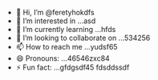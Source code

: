 - 👋 Hi, I’m @feretyhokdfs
- 👀 I’m interested in ...asd
- 🌱 I’m currently learning ...hfds
- 💞️ I’m looking to collaborate on ...534256
- 📫 How to reach me ...yudsf65
- 😄 Pronouns: ...46546zxc84
- ⚡ Fun fact: ...gfdgsdf45
  fdsddssdf
<!---sffsd,u,xcv
feretyhok/feretyhok is a ✨ special ✨ repositorвіаy because its `READM4E.md` (th65365is file) appearwws on your GitHub profile.
You can click the Preview link to take a look at your changes.sdfsf
--->
